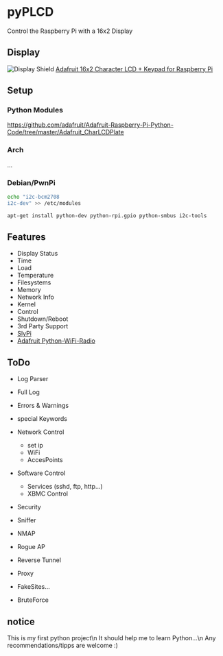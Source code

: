 # pyPLCD
Control the Raspberry Pi with a 16x2 Display

## Display
![Display Shield](http://www.adafruit.com/images/large/1110green_LRG.jpg)
[Adafruit 16x2 Character LCD + Keypad for Raspberry Pi](http://www.adafruit.com/products/1110)


## Setup

### Python Modules
https://github.com/adafruit/Adafruit-Raspberry-Pi-Python-Code/tree/master/Adafruit_CharLCDPlate

### Arch
...

### Debian/PwnPi
```bash
echo "i2c-bcm2708
i2c-dev" >> /etc/modules

apt-get install python-dev python-rpi.gpio python-smbus i2c-tools
```

## Features
- Display Status
 - Time
 - Load
 - Temperature
 - Filesystems
 - Memory
 - Network Info
 - Kernel
- Control
 - Shutdown/Reboot
- 3rd Party Support
 - [SlyPi](https://github.com/Xtrato/Slypi)
 - [Adafruit Python-WiFi-Radio](https://github.com/adafruit/Python-WiFi-Radio)
 
 
## ToDo
- Log Parser
 - Full Log
 - Errors & Warnings
 - special Keywords
 
- Network Control
  - set ip
  - WiFi
   - AccesPoints

- Software Control
  - Services (sshd, ftp, http...)
  - XBMC Control

- Security
 - Sniffer
 - NMAP
 - Rogue AP
 - Reverse Tunnel
 - Proxy
 - FakeSites...
 - BruteForce


## notice
This is my first python project\n
It should help me to learn Python...\n
Any recommendations/tipps are welcome :)
